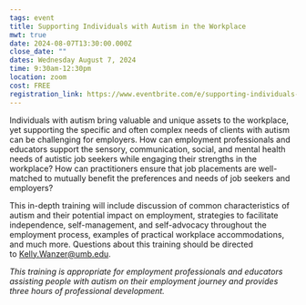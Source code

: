```yaml
---
tags: event
title: Supporting Individuals with Autism in the Workplace
mwt: true
date: 2024-08-07T13:30:00.000Z
close_date: ""
dates: Wednesday August 7, 2024
time: 9:30am-12:30pm
location: zoom
cost: FREE
registration_link: https://www.eventbrite.com/e/supporting-individuals-with-autism-in-the-workplace-tickets-851612685467
---
```

Individuals with autism bring valuable and unique assets to the workplace, yet supporting the specific and often complex needs of clients with autism can be challenging for employers. How can employment professionals and educators support the sensory, communication, social, and mental health needs of autistic job seekers while engaging their strengths in the workplace? How can practitioners ensure that job placements are well-matched to mutually benefit the preferences and needs of job seekers and employers?

This in-depth training will include discussion of common characteristics of autism and their potential impact on employment, strategies to facilitate independence, self-management, and self-advocacy throughout the employment process, examples of practical workplace accommodations, and much more. Questions about this training should be directed to [Kelly.Wanzer@umb.edu](mailto:Kelly.Wanzer@umb.edu "mailto\:Kelly.Wanzer@umb.edu").

*This training is appropriate for employment professionals and educators assisting people with autism on their employment journey and provides three hours of professional development.*